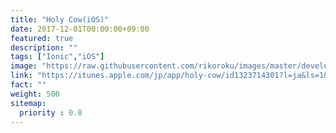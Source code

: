 ```yaml
---
title: "Holy Cow(iOS)"
date: 2017-12-01T00:00:00+09:00
featured: true
description: ""
tags: ["Ionic","iOS"]
image: "https://raw.githubusercontent.com/rikoroku/images/master/develop/rikoroku.github.io/0eedba6f-ce57-4a0a-a787-b487b06f5f7e.jpeg"
link: "https://itunes.apple.com/jp/app/holy-cow/id1323714301?l=ja&ls=1&mt=8"
fact: ""
weight: 500
sitemap:
  priority : 0.8
---
```

